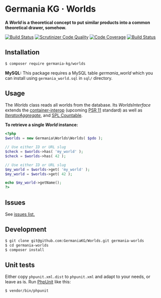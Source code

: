 # Germania KG · Worlds

**A _World_ is a theoretical concept to put similar products into a common theoretical drawer, somehow.**

[![Build Status](https://travis-ci.org/GermaniaKG/Worlds.svg?branch=master)](https://travis-ci.org/GermaniaKG/Worlds)
[![Scrutinizer Code Quality](https://scrutinizer-ci.com/g/GermaniaKG/Worlds/badges/quality-score.png?b=master)](https://scrutinizer-ci.com/g/GermaniaKG/Worlds/?branch=master)
[![Code Coverage](https://scrutinizer-ci.com/g/GermaniaKG/Worlds/badges/coverage.png?b=master)](https://scrutinizer-ci.com/g/GermaniaKG/Worlds/?branch=master)
[![Build Status](https://scrutinizer-ci.com/g/GermaniaKG/Worlds/badges/build.png?b=master)](https://scrutinizer-ci.com/g/GermaniaKG/Worlds/build-status/master)

## Installation

```bash
$ composer require germania-kg/worlds
```

**MySQL:** This package requires a MySQL table *germania_world* which you can install using `germania_world.sql` in `sql/` directory.


## Usage

The *Worlds* class reads all worlds from the database. Its *WorldsInterface* extends the [container-interop](https://github.com/container-interop/container-interop) (upcoming [PSR 11](https://github.com/php-fig/fig-standards/blob/master/proposed/container.md) standard) as well as [*IteratorAggregate*](http://php.net/manual/de/class.iteratoraggregate.php), and [SPL Countable](http://php.net/manual/de/class.countable.php).

**To retrieve a single *World* instance:**

```php
<?php
$worlds = new Germania\Worlds\Worlds( $pdo );

// Use either ID or URL slug
$check = $worlds->has( 'my_world' );
$check = $worlds->has( 42 );

// Use either ID or URL slug
$my_world = $worlds->get( 'my_world' );
$my_world = $worlds->get( 42 );

echo $my_world->getName();
?>
```

## Issues

See [issues list.][i0]

[i0]: https://github.com/GermaniaKG/Worlds/issues 


## Development

```bash
$ git clone git@github.com:GermaniaKG/Worlds.git germania-worlds
$ cd germania-worlds
$ composer install
```

## Unit tests

Either copy `phpunit.xml.dist` to `phpunit.xml` and adapt to your needs, or leave as is. 
Run [PhpUnit](https://phpunit.de/) like this:

```bash
$ vendor/bin/phpunit
```

